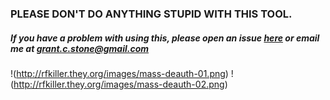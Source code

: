 ### PLEASE DON'T DO ANYTHING STUPID WITH THIS TOOL.
##### If you have a problem with using this, please open an issue [here][1] or email me at grant.c.stone@gmail.com

!(http://rfkiller.they.org/images/mass-deauth-01.png)
!(http://rfkiller.they.org/images/mass-deauth-02.png)

[1]: https://github.com/RFKiller/mass-deauth/issues
